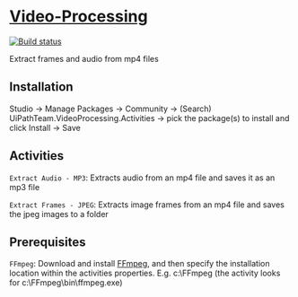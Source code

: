 # [Video-Processing](https://marketplace.uipath.com/listings/video-processing7305)
[![Build status](https://ci.appveyor.com/api/projects/status/3q6lf6pkt06t0uny/branch/main?svg=true)](https://ci.appveyor.com/project/k2zinger/video-processing/branch/main)


Extract frames and audio from mp4 files


## Installation
Studio -> Manage Packages -> Community -> (Search) UiPathTeam.VideoProcessing.Activities -> pick the package(s) to install and click Install -> Save

## Activities
`Extract Audio - MP3`: Extracts audio from an mp4 file and saves it as an mp3 file

`Extract Frames - JPEG`: Extracts image frames from an mp4 file and saves the jpeg images to a folder

## Prerequisites
`FFmpeg`: Download and install [FFmpeg](https://ffmpeg.org/), and then specify the installation location within the activities properties.  E.g. c:\FFmpeg (the activity looks for c:\FFmpeg\bin\ffmpeg.exe)
